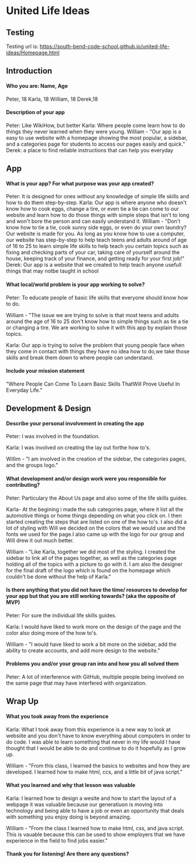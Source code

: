 # United Life Ideas

## Testing

Testing url is: https://south-bend-code-school.github.io/united-life-ideas/Homepage.html

## Introduction
#### Who you are: Name, Age
Peter, 18
Karla, 18 
William, 18
Derek,18

#### Description of your app
Peter: Like WikiHow, but better
Karla: Where people come learn how to do things they never learned when they were young.
William - "Our app is a easy to use website with a homepage showing the most popular, a sidebar, and a categories page for students to access our pages easily and quick."
Derek: a place to find reliable instructions that can help you everyday


## App
#### What is your app? For what purpose was your app created?
Peter: It is designed for ones without any knowledge of simple life skills and how to do them step-by-step.
Karla: Our app is where anyone who doesn't know how to cook eggs, change a tire, or even tie a tie can come to our website and learn how to do those things with simple steps that isn't to long and won't bore the person and can easily understand it.
William - "Don't know how to tie a tie, cook sunny side eggs, or even do your own laundry? Our website is made for you. As long as you know how to use a computer, our website has step-by-step to help teach teens and adults around of age of 16 to 25 to learn simple life skills to help teach you certain topics such as fixing and checking parts of your car, taking care of yourself around the house, keeping track of your finance, and getting ready for your first job!" 
Derek: Our app is a website that we created to help teach anyone usefull things that may notbe taught in school


#### What local/world problem is your app working to solve?
Peter: To educate people of basic life skills that everyone should know how to do.

William - "The issue we are trying to solve is that most teens and adults around the age of 16 to 25 don't know how to simple things such as tie a tie or changing a tire. We are working to solve it with this app by explain those topics. 

Karla: Our app is trying to solve the problem that young people face when they come in contact with things they have no idea how to do,we take those skills and break them down to where people can understand.



#### Include your mission statement
"Where People Can Come To Learn Basic Skills ThatWill Prove Useful In Everyday Life."


## Development & Design
#### Describe your personal involvement in creating the app
Peter: I was involved in the foundation.

Karla: I was involved on creating the lay out forthe how to's.

Willim - "I am involved in the creation of the sidebar, the categories pages, and the groups logo."


#### What development and/or design work were you responsible for contributing?
Peter: Particulary the About Us page and also some of the life skills guides.

Karla- At the begining i made the sub categories page, where it list all the automotive things or home things depending on what you click on. I then started creating the steps that are listed on one of the how to's. I also did a lot of styling with Will we decided on the colors that we would use and the fonts we used for the page.I also came up with the logo for our group and Will drew it out much better.

William - "Like Karla, together we did most of the styling. I created the sidebar to link all of the pages together, as well as the categories page holding all of the topics with a picture to go with it. I am also the designer for the final draft of the logo which is found on the homepage which couldn't be done without the help of Karla."

#### Is there anything that you did not have the time/ resources to develop for your app but that you are still working towards? (aka the opposite of MVP)
Peter: For sure the individual life skills guides.

Karla: I would have liked to work more on the design of the page and the color also doing more of the how to's.

William - "I would have liked to work a bit more on the sidebar, add the ability to create accounts, and add more design to the website."


#### Problems you and/or your group ran into and how you all solved them
Peter: A lot of interference with GitHub, multiple people being involved on the same page that may have interfered with organization.


## Wrap Up
#### What you took away from the experience
Karla: What I took away from this experience is a new way to look at websiite and you don't have to know everything about computers in order to do code. I was able to learn something that never in my life would I have thought that I would be able to do and continue to do it hopefully as I grow up.

William - "From this class, I learned the basics to websites and how they are developed. I learned how to make html, ccs, and a little bit of java script."

#### What you learned and why that lesson was valuable
Karla: I learned how to design a wesite and how to start the layout of a webpage it was valuable because our generatiuon is moving into technology and being able to have a job or even an opportunity that deals with something you enjoy doing is beyond amazing.

William - "From the class I learned how to make html, css, and java script. This is vauable because this can be used to show employers that we have experience in the field to find jobs easier."

#### Thank you for listening! Are there any questions?


